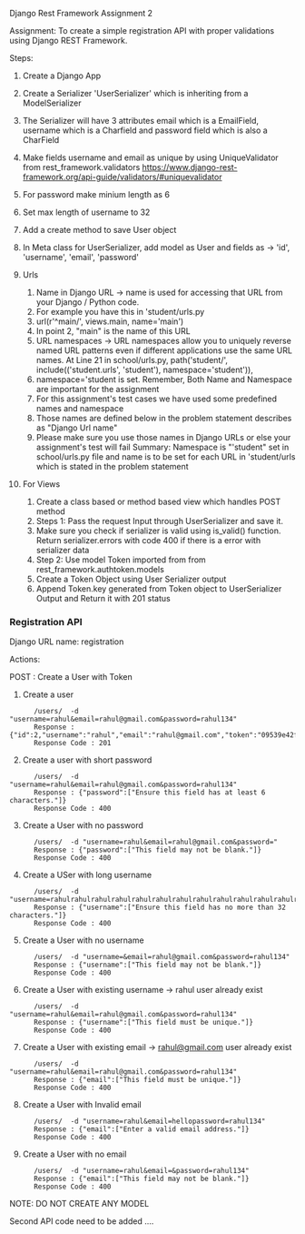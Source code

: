 Django Rest Framework Assignment 2

Assignment:
To create a simple registration API with proper validations using Django REST Framework.

Steps:
1. Create a Django App
2. Create a Serializer 'UserSerializer' which is inheriting from a ModelSerializer
3. The Serializer will have 3 attributes email which is a EmailField, username which is a Charfield and password field which is also a CharField
4. Make fields username and email as unique by using UniqueValidator from rest_framework.validators https://www.django-rest-framework.org/api-guide/validators/#uniquevalidator
5. For password make minium length as 6 
6. Set max length of username to 32
7. Add a create method to save User object
8. In Meta class for UserSerializer, add model as User and fields as -> 'id', 'username', 'email', 'password'
9. Urls
    1. Name in Django URL -> name is used for accessing that URL from your Django / Python code.
    2. For example you have this in 'student/urls.py
    3. url(r'^main/', views.main, name='main')
    4. In point 2, "main" is the name of this URL
    5. URL namespaces -> URL namespaces allow you to uniquely reverse named URL patterns even if different applications use the same URL names. At Line 21 in school/urls.py, path('student/', include(('student.urls', 'student'), namespace='student')),
    6. namespace='student is set. Remember, Both Name and Namespace are important for the assignment
    7. For this assignment's test cases we have used some predefined names and namespace
    8. Those names are defined below in the problem statement describes as "Django Url name"
    9. Please make sure you use those names in Django URLs or else your assignment's test will fail Summary: Namespace is "'student" set in school/urls.py file  and name is to be set for each URL in 'student/urls which is stated in the problem statement
10. For Views

    1. Create a class based or method based view which handles POST method
    2. Steps 1: Pass the request Input through UserSerializer and save it.
    3. Make sure you check if serializer is valid using is_valid() function. Return serializer.errors with code 400 if there is a error with serializer data
    4. Step 2: Use model Token imported from from rest_framework.authtoken.models
    5. Create a Token Object using User Serializer output
    6. Append Token.key generated from Token object to UserSerializer Output and Return it with 201 status


### Registration API

Django URL name: registration<br />

Actions:<br />

POST : Create a User with Token 

1. Create a user

```
      /users/  -d "username=rahul&email=rahul@gmail.com&password=rahul134"
      Response : {"id":2,"username":"rahul","email":"rahul@gmail.com","token":"09539e42fef9663bad61f53d41733b2bc8ef085e"}
      Response Code : 201
  ```
2. Create a user with short password
```
      /users/  -d "username=rahul&email=rahul@gmail.com&password=rahul134"
      Response : {"password":["Ensure this field has at least 6 characters."]}
      Response Code : 400
```

3. Create a User with no password
```
      /users/  -d "username=rahul&email=rahul@gmail.com&password="
      Response : {"password":["This field may not be blank."]}
      Response Code : 400
```
4. Create a USer with long username
```
      /users/  -d "username=rahulrahulrahulrahulrahulrahulrahulrahulrahulrahulrahulrahulrahulrahulrahulrahulrahul&email=rahul@gmail.com&password=rahul134"
      Response : {"username":["Ensure this field has no more than 32 characters."]}
      Response Code : 400
```
5. Create a User with no username
```
      /users/  -d "username=&email=rahul@gmail.com&password=rahul134"
      Response : {"username":["This field may not be blank."]}
      Response Code : 400
```
6. Create a User with existing username -> rahul user already exist
```
      /users/  -d "username=rahul&email=rahul@gmail.com&password=rahul134"
      Response : {"username":["This field must be unique."]}
      Response Code : 400
```
7. Create a User with existing email -> rahul@gmail.com user already exist
```
      /users/  -d "username=rahul&email=rahul@gmail.com&password=rahul134"
      Response : {"email":["This field must be unique."]}
      Response Code : 400
```
8. Create a User with Invalid email
```
      /users/  -d "username=rahul&email=hellopassword=rahul134"
      Response : {"email":["Enter a valid email address."]}
      Response Code : 400
```
9. Create a User with no email
```
      /users/  -d "username=rahul&email=&password=rahul134"
      Response : {"email":["This field may not be blank."]}
      Response Code : 400
```

NOTE: DO NOT CREATE ANY MODEL


Second API code need to be added ....
